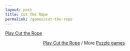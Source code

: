 ```yaml
---
layout: post
title: Cut The Rope
permalink: /games/cut-the-rope
---
```

<!-- Place this code where you'd like the game to appear -->
<div class="miniclip-game-embed" data-game-name="cut-the-rope" data-theme="0" data-width="1024" data-height="576" data-language="en"><a href="http://www.miniclip.com/games/cut-the-rope/">Play Cut the Rope</a></div>
<p style="text-align:center;"><a href="http://www.miniclip.com/games/cut-the-rope/" target="_blank">Play Cut the Rope</a> / More <a href="http://www.miniclip.com/games/genre-1/" target="_blank">Puzzle games</a></p>

<!-- Insert this code before your </body> tag -->
<script src="//static.miniclipcdn.com/js/game-embed.js"></script>
